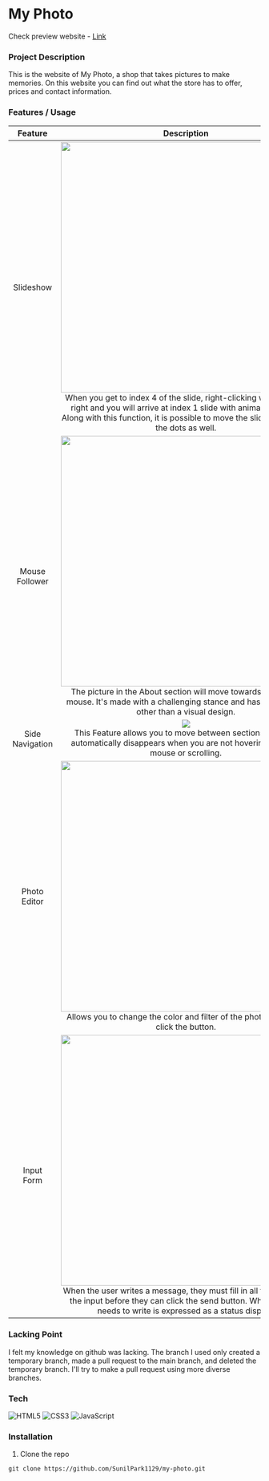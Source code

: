 # My Photo 
Check preview website - [Link](https://sunilpark1129.github.io/my-photo/)
### Project Description
This is the website of My Photo, a shop that takes pictures to make memories. On this website you can find out what the store has to offer, prices and contact information.

<!-- ![slideshow](https://user-images.githubusercontent.com/106734133/173249078-89dc6357-49bb-46dd-9ecf-aedb31601ff9.jpg) -->

### Features / Usage
|Feature|Description|
|:--:|:--:|
|Slideshow|<img src="https://user-images.githubusercontent.com/106734133/173249078-89dc6357-49bb-46dd-9ecf-aedb31601ff9.jpg" width="500" ><br>When you get to index 4 of the slide, right-clicking will go to the right and you will arrive at index 1 slide with animation effect. Along with this function, it is possible to move the slide by clicking the dots as well.|
|Mouse Follower|<img src="https://user-images.githubusercontent.com/106734133/173250452-3a4f356b-2554-46dd-b813-6ed73d51efef.jpg" width="500"><br>The picture in the About section will move towards the user's mouse. It's made with a challenging stance and has no features other than a visual design.|
|Side Navigation|<img src="https://user-images.githubusercontent.com/106734133/173249502-7974c406-ad9c-459e-b997-6e748cd256ed.jpg"><br>This Feature allows you to move between sections easily. It automatically disappears when you are not hovering over the mouse or scrolling.|
|Photo Editor|<img src="https://user-images.githubusercontent.com/106734133/173249772-2547285d-120f-4352-a0e0-08dbd2bd96d8.jpg" width="500" ><br>Allows you to change the color and filter of the photo when you click the button.|
|Input Form|<img src="https://user-images.githubusercontent.com/106734133/173250101-3515e8d6-2d04-4d8b-ad30-ea0c9f2e2e98.jpg" width="500"><br>When the user writes a message, they must fill in all the values of the input before they can click the send button. What the user needs to write is expressed as a status display.|
### Lacking Point
I felt my knowledge on github was lacking. The branch I used only created a temporary branch, made a pull request to the main branch, and deleted the temporary branch. I'll try to make a pull request using more diverse branches.
### Tech
![HTML5](https://img.shields.io/badge/html5-%23E34F26.svg?style=for-the-badge&logo=html5&logoColor=white) ![CSS3](https://img.shields.io/badge/css3-%231572B6.svg?style=for-the-badge&logo=css3&logoColor=white) ![JavaScript](https://img.shields.io/badge/javascript-%23323330.svg?style=for-the-badge&logo=javascript&logoColor=%23F7DF1E)
### Installation
1. Clone the repo
```
git clone https://github.com/SunilPark1129/my-photo.git
```